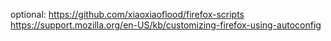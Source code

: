 optional: https://github.com/xiaoxiaoflood/firefox-scripts
https://support.mozilla.org/en-US/kb/customizing-firefox-using-autoconfig